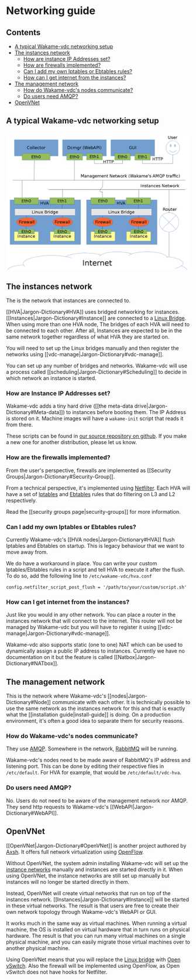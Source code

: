 # Networking guide

## Contents

* [A typical Wakame-vdc networking setup](#A-typical-Wakame-vdc-networking-setup)
* [The instances network](#The-instances-network)
  - [How are instance IP Addresses set?](#How-are-Instance-IP-Addresses-set?)
  - [How are firewalls implemented?](#How-are-the-firewalls-implemented?)
  - [Can I add my own Iptables or Ebtables rules?](#Can-I-add-my-own-Iptables-or-Ebtables-rules?)
  - [How can I get internet from the instances?](#How-can-I-get-internet-from-the-instances?)
* [The management network](#The-management-network)
  - [How do Wakame-vdc's nodes communicate?](#How-do-Wakame-vdc's-nodes-communicate?)
  - [Do users need AMQP?](#Do-users-need-AMQP?)
* [OpenVNet](#OpenVNet)

## A typical Wakame-vdc networking setup

![screenshot](../img/networking/networking.png)


## The instances network

The is the network that instances are connected to.

[[HVA|Jargon-Dictionary#HVA]] uses bridged networking for instances. [[Instances|Jargon-Dictionary#Instance]] are connected to a [Linux Bridge](http://www.linuxfoundation.org/collaborate/workgroups/networking/bridge). When using more than one HVA node, The bridges of each HVA will need to be connected to each other. After all, Instances are expected to be in the same network together regardless of what HVA they are started on.

You will need to set up the Linux bridges manually and then register the networks using [[vdc-manage|Jargon-Dictionary#vdc-manage]].

You can set up any number of bridges and networks. Wakame-vdc will use a process called [[scheduling|Jargon-Dictionary#Scheduling]] to decide in which network an instance is started.

### How are Instance IP Addresses set?

Wakame-vdc adds a tiny hard drive ([[the meta-data drive|Jargon-Dictionary#Meta-data]]) to instances before booting them. The IP Address is stored on it. Machine images will have a `wakame-init` script that reads it from there.

These scripts can be found in [our source repository on github](https://github.com/axsh/wakame-vdc/tree/master/wakame-init). If you make a new one for another distribution, please let us know.

### How are the firewalls implemented?

From the user's perspective, firewalls are implemented as [[Security Groups|Jargon-Dictionary#Security-Group]].

From a technical perspective, it's implemented using [Netfilter](http://www.netfilter.org). Each HVA will have a set of [Iptables](http://www.netfilter.org/projects/iptables/) and [Ebtables](http://ebtables.netfilter.org) rules that do filtering on L3 and L2 respectively.

Read the [[security groups page|security-groups]] for more information.

### Can I add my own Iptables or Ebtables rules?

Currently Wakame-vdc's [[HVA nodes|Jargon-Dictionary#HVA]] flush Iptables and Ebtables on startup. This is legacy behaviour that we want to move away from.

We do have a workaround in place. You can write your custom Iptables/Ebtables rules in a script and tell HVA to execute it after the flush. To do so, add the following line to `/etc/wakame-vdc/hva.conf`

```
config.netfilter_script_post_flush = '/path/to/your/custom/script.sh'
```

### How can I get internet from the instances?

Just like you would in any other network. You can place a router in the instances network that will connect to the internet. This router will not be managed by Wakame-vdc but you will have to register it using [[vdc-manage|Jargon-Dictionary#vdc-manage]].

Wakame-vdc also supports static (one to one) NAT which can be used to dynamically assign a public IP address to instances. Currently we have no documentation on it but the feature is called [[Natbox|Jargon-Dictionary#NATbox]].

## The management network

This is the network where Wakame-vdc's [[nodes|Jargon-Dictionary#Node]] communicate with each other. It is technically possible to use the same network as the instances network for this and that is exactly what the [[installation guide|install-guide]] is doing. On a production environment, it's often a good idea to separate them for security reasons.

### How do Wakame-vdc's nodes communicate?

They use [AMQP](http://www.amqp.org). Somewhere in the network, [RabbitMQ](http://www.rabbitmq.com) will be running.

Wakame-vdc's nodes need to be made aware of RabbitMQ's IP address and listening port. This can be done by editing their respective files in `/etc/default`. For HVA for example, that would be `/etc/default/vdc-hva`.

### Do users need AMQP?

No. Users do not need to be aware of the management network nor AMQP. They send http requests to Wakame-vdc's [[WebAPI|Jargon-Dictionary#WebAPI]].

## OpenVNet

[[OpenVNet|Jargon-Dictionary#OpenVNet]] is another project authored by [Axsh](Jargon-Dictionary#Axsh). It offers full network virtualization using [OpenFlow](http://archive.openflow.org).

Without OpenVNet, the system admin installing Wakame-vdc will set up the [instance networks](#Instances-network) manually and instances are started directly in it. When using OpenVNet, the instance networks are still set up manually but instances will no longer be started directly in them.

Instead, OpenVNet will create virtual networks that run on top of the instances network. [[Instances|Jargon-Dictionary#Instance]] will be started in these virtual networks. The result is that users are free to create their own network topology through Wakame-vdc's WebAPI or GUI.

It works much in the same way as virtual machines. When running a virtual machine, the OS is installed on virtual hardware that in turn runs on physical hardware. The result is that you can run many virtual machines on a single physical machine, and you can easily migrate those virtual machines over to another physical machine.

Using OpenVNet means that you will replace the [Linux bridge](http://www.linuxfoundation.org/collaborate/workgroups/networking/bridge) with [Open vSwitch](http://openvswitch.org). Also the firewall will be implemented using OpenFlow, as Open vSwitch does not have hooks for Netfilter.
